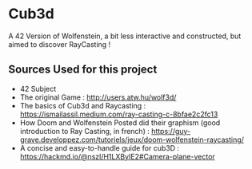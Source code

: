 # Cub3d
A 42 Version of Wolfenstein, a bit less interactive and constructed, but aimed to discover RayCasting !


## Sources Used for this project
- 42 Subject
- The original Game : http://users.atw.hu/wolf3d/
- The basics of Cub3d and Raycasting : https://ismailassil.medium.com/ray-casting-c-8bfae2c2fc13
- How Doom and Wolfenstein Posted did their graphism (good introduction to Ray Casting, in french) : https://guy-grave.developpez.com/tutoriels/jeux/doom-wolfenstein-raycasting/
- A concise and easy-to-handle guide for cub3D : https://hackmd.io/@nszl/H1LXByIE2#Camera-plane-vector
